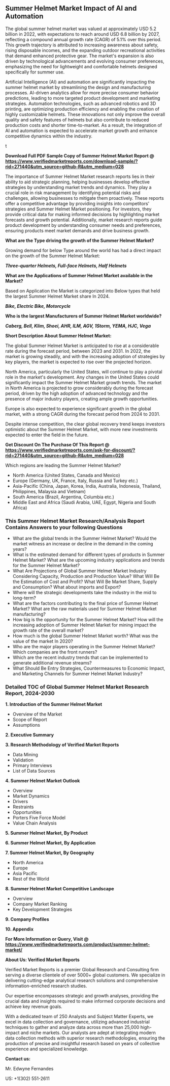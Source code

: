 <h2>Summer Helmet Market Impact of AI and Automation</h2><p>The global summer helmet market was valued at approximately USD 5.2 billion in 2022, with expectations to reach around USD 6.8 billion by 2027, reflecting a compound annual growth rate (CAGR) of 5.1% over this period. This growth trajectory is attributed to increasing awareness about safety, rising disposable incomes, and the expanding outdoor recreational activities that demand enhanced protective gear. The market's expansion is also driven by technological advancements and evolving consumer preferences, emphasizing the need for lightweight and comfortable helmets designed specifically for summer use.</p><p>Artificial Intelligence (AI) and automation are significantly impacting the summer helmet market by streamlining the design and manufacturing processes. AI-driven analytics allow for more precise consumer behavior predictions, leading to more targeted product development and marketing strategies. Automation technologies, such as advanced robotics and 3D printing, are optimizing production efficiency and enabling the creation of highly customizable helmets. These innovations not only improve the overall quality and safety features of helmets but also contribute to reduced production costs and shorter time-to-market. As a result, the integration of AI and automation is expected to accelerate market growth and enhance competitive dynamics within the industry.</p>t</p><p id="" class=""><strong>Download Full PDF Sample Copy of Summer Helmet Market Report @ <a href="https://www.verifiedmarketreports.com/download-sample/?rid=271440&utm_source=github-R&utm_medium=028" target="_blank">https://www.verifiedmarketreports.com/download-sample/?rid=271440&utm_source=github-R&utm_medium=028</a></strong></p><p>The importance of&nbsp;Summer Helmet Market research reports lies in their ability to aid strategic planning, helping businesses develop effective strategies by understanding market trends and dynamics. They play a crucial role in risk management by identifying potential risks and challenges, allowing businesses to mitigate them proactively. These reports offer a competitive advantage by providing insights into competitors' strategies and Summer Helmet Market positioning. For investors, they provide critical data for making informed decisions by highlighting market forecasts and growth potential. Additionally, market research reports guide product development by understanding consumer needs and preferences, ensuring products meet market demands and drive business growth.</p><p><strong>What are the&nbsp;Type driving the growth of the Summer Helmet Market?</strong></p><p id="" class="">Growing demand for below Type around the world has had a direct impact on the growth of the Summer Helmet Market:</p><em><strong>Three-quarter Helmets, Full-face Helmets, Half Helmets</strong></em></p><strong>What are the&nbsp;Applications&nbsp;of Summer Helmet Market available in the Market?</strong></p><p id="" class="">Based on Application the Market is categorized into Below types that held the largest Summer Helmet Market share In 2024.</p><em><strong>Bike, Electric Bike, Motorcycle</strong></em></p><strong>Who is the largest Manufacturers of Summer Helmet Market worldwide?</strong></p><p><em><strong>Caberg, Bell, Klim, Shoei, AHR, ILM, AGV, 1Storm, YEMA, HJC, Vega</strong></em></p><p id="" class=""><strong>Short Description About Summer Helmet Market:</strong></p><p>The global Summer Helmet Market is anticipated to rise at a considerable rate during the forecast period, between 2023 and 2031. In 2022, the market is growing steadily, and with the increasing adoption of strategies by key players, the market is expected to rise over the projected horizon.</p><p>North America, particularly the United States, will continue to play a pivotal role in the market's development. Any changes in the United States could significantly impact the Summer Helmet Market growth trends. The market in North America is projected to grow considerably during the forecast period, driven by the high adoption of advanced technology and the presence of major industry players, creating ample growth opportunities.</p><p>Europe is also expected to experience significant growth in the global market, with a strong CAGR during the forecast period from 2024 to 2031.</p><p>Despite intense competition, the clear global recovery trend keeps investors optimistic about the Summer Helmet Market, with more new investments expected to enter the field in the future.</p><p id="" class=""><strong>Get Discount On The Purchase Of This Report @ <a href="https://www.verifiedmarketreports.com/ask-for-discount/?rid=271440&utm_source=github-R&utm_medium=028" target="_blank">https://www.verifiedmarketreports.com/ask-for-discount/?rid=271440&utm_source=github-R&utm_medium=028</a></strong></p>Which regions are leading the Summer Helmet Market?</p><ul><li>North America (United States, Canada and Mexico)</li><li>Europe (Germany, UK, France, Italy, Russia and Turkey etc.)</li><li>Asia-Pacific (China, Japan, Korea, India, Australia, Indonesia, Thailand, Philippines, Malaysia and Vietnam)</li><li>South America (Brazil, Argentina, Columbia etc.)</li><li>Middle East and Africa (Saudi Arabia, UAE, Egypt, Nigeria and South Africa)</li></ul><h3 id="" class="">This Summer Helmet Market Research/Analysis Report Contains Answers to your following Questions</h3><ul><li>What are the global trends in the Summer Helmet Market? Would the market witness an increase or decline in the demand in the coming years?</li><li>What is the estimated demand for different types of products in Summer Helmet Market? What are the upcoming industry applications and trends for the Summer Helmet Market?</li><li>What Are Projections of Global Summer Helmet Market Industry Considering Capacity, Production and Production Value? What Will Be the Estimation of Cost and Profit? What Will Be Market Share, Supply and Consumption? What about imports and Export?</li><li>Where will the strategic developments take the industry in the mid to long-term?</li><li>What are the factors contributing to the final price of Summer Helmet Market? What are the raw materials used for Summer Helmet Market manufacturing?</li><li>How big is the opportunity for the Summer Helmet Market? How will the increasing adoption of Summer Helmet Market for mining impact the growth rate of the overall market?</li><li>How much is the global Summer Helmet Market worth? What was the value of the market In 2020?</li><li>Who are the major players operating in the Summer Helmet Market? Which companies are the front runners?</li><li>Which are the recent industry trends that can be implemented to generate additional revenue streams?</li><li>What Should Be Entry Strategies, Countermeasures to Economic Impact, and Marketing Channels for Summer Helmet Market Industry?</li></ul><h3 id="" class="">Detailed TOC of Global Summer Helmet Market Research Report, 2024-2030</h3><p id="" class=""><strong>1. Introduction of the Summer Helmet Market</strong></p><ul><li>Overview of the Market</li><li>Scope of Report</li><li>Assumptions</li></ul><p id="" class=""><strong>2. Executive Summary</strong></p><p id="" class=""><strong>3. Research Methodology of Verified Market Reports</strong></p><ul><li>Data Mining</li><li>Validation</li><li>Primary Interviews</li><li>List of Data Sources</li></ul><p id="" class=""><strong>4. Summer Helmet Market Outlook</strong></p><ul><li>Overview</li><li>Market Dynamics</li><li>Drivers</li><li>Restraints</li><li>Opportunities</li><li>Porters Five Force Model</li><li>Value Chain Analysis</li></ul><p id="" class=""><strong>5. Summer Helmet Market, By Product</strong></p><p id="" class=""><strong>6. Summer Helmet Market, By Application</strong></p><p id="" class=""><strong>7. Summer Helmet Market, By Geography</strong></p><ul><li>North America</li><li>Europe</li><li>Asia Pacific</li><li>Rest of the World</li></ul><p id="" class=""><strong>8. Summer Helmet Market Competitive Landscape</strong></p><ul><li>Overview</li><li>Company Market Ranking</li><li>Key Development Strategies</li></ul><p id="" class=""><strong>9. Company Profiles</strong></p><p id="" class=""><strong>10. Appendix</strong></p><p id="" class=""><strong>For More Information or Query, Visit @ <a href="https://www.verifiedmarketreports.com/product/summer-helmet-market/" target="_blank">https://www.verifiedmarketreports.com/product/summer-helmet-market/</a></strong></p><p id="" class=""><strong>About Us: Verified Market Reports</strong></p><p id="" class="">Verified Market Reports is a premier Global Research and Consulting firm serving a diverse clientele of over 5000+ global customers. We specialize in delivering cutting-edge analytical research solutions and comprehensive information-enriched research studies.</p><p id="" class="">Our expertise encompasses strategic and growth analyses, providing the crucial data and insights required to make informed corporate decisions and achieve key revenue goals.</p><p id="" class="">With a dedicated team of 250 Analysts and Subject Matter Experts, we excel in data collection and governance, utilizing advanced industrial techniques to gather and analyze data across more than 25,000 high-impact and niche markets. Our analysts are adept at integrating modern data collection methods with superior research methodologies, ensuring the production of precise and insightful research based on years of collective experience and specialized knowledge.</p><p id="" class=""><strong>Contact us:</strong></p><p id="" class="">Mr. Edwyne Fernandes</p><p id="" class="">US: +1(302) 551-2611</p>
